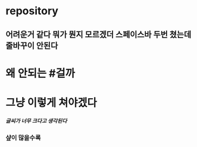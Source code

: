 # repository 
## 어려운거 같다  뭐가 뭔지 모르겠더  스페이스바 두번 쳤는데 줄바꾸이 안된다
# 왜 안되는  #걸까 

# 그냥 이렇게 쳐야겠다
##### 글씨가 너무 크다고 생각된다
### 샾이 많을수록
